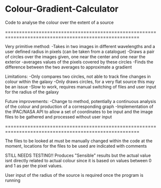 # Colour-Gradient-Calculator
Code to analyse the colour over the extent of a source

======================================================================================================

Very primitive method: 
      -Takes in two images in different wavelengths and a user defined radius in pixels (can be taken from a catalogue)
      -Draws a pair of circles over the images given, one near the center and one near the exterior
      -averages values of the pixels covered by these circles
      -Finds the difference between the two averages to approximate a gradient
      
Limitations:
      -Only compares two circles, not able to track fine changes in colour within the galaxy
      -Only draws circles, for a very flat source this may be an issue
      -Slow to work, requires manual switching of files and user input for the radius of the galaxy
      
Future improvements:
      -Change to method, potentially a continuous analysis of the colour and production of a corresponding graph
      -Implementation of the IPAC/NASA API to allow a set of coordinates to be input and the image files to be gathered and processed without user input
      
======================================================================================================

The files to be looked at must be manually changed within the code at the moment, locations for the files to be used are indicated with comments

STILL NEEDS TESTING!! Produces "Sensible" results but the actual value isnt directly related to actual colour since it is based on values between 0 and 1 as per the pixel values.

User input of the radius of the source is required once the program is running
